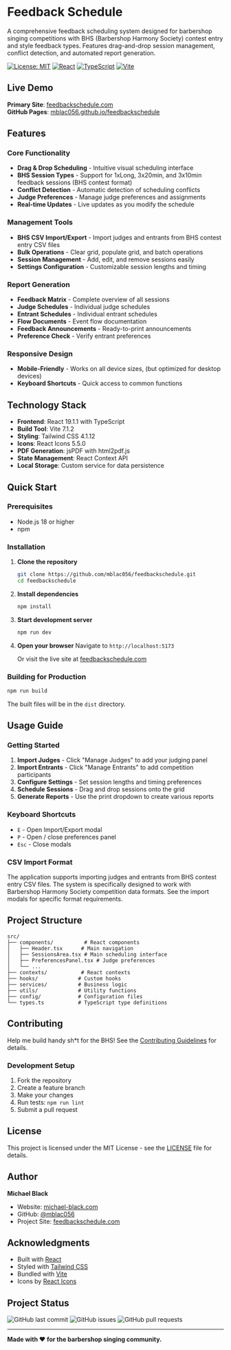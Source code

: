 # Feedback Schedule

A comprehensive feedback scheduling system designed for barbershop singing competitions with BHS (Barbershop Harmony Society) contest entry and style feedback types. Features drag-and-drop session management, conflict detection, and automated report generation.

[![License: MIT](https://img.shields.io/badge/License-MIT-yellow.svg)](https://opensource.org/licenses/MIT)
[![React](https://img.shields.io/badge/React-19.1.1-blue.svg)](https://reactjs.org/)
[![TypeScript](https://img.shields.io/badge/TypeScript-5.8.3-blue.svg)](https://www.typescriptlang.org/)
[![Vite](https://img.shields.io/badge/Vite-7.1.2-646CFF.svg)](https://vitejs.dev/)

## Live Demo

**Primary Site**: [feedbackschedule.com](https://feedbackschedule.com)  
**GitHub Pages**: [mblac056.github.io/feedbackschedule](https://mblac056.github.io/feedbackschedule)

## Features

### Core Functionality
- **Drag & Drop Scheduling** - Intuitive visual scheduling interface
- **BHS Session Types** - Support for 1xLong, 3x20min, and 3x10min feedback sessions (BHS contest format)
- **Conflict Detection** - Automatic detection of scheduling conflicts
- **Judge Preferences** - Manage judge preferences and assignments
- **Real-time Updates** - Live updates as you modify the schedule

### Management Tools
- **BHS CSV Import/Export** - Import judges and entrants from BHS contest entry CSV files
- **Bulk Operations** - Clear grid, populate grid, and batch operations
- **Session Management** - Add, edit, and remove sessions easily
- **Settings Configuration** - Customizable session lengths and timing

### Report Generation
- **Feedback Matrix** - Complete overview of all sessions
- **Judge Schedules** - Individual judge schedules
- **Entrant Schedules** - Individual entrant schedules
- **Flow Documents** - Event flow documentation
- **Feedback Announcements** - Ready-to-print announcements
- **Preference Check** - Verify entrant preferences

### Responsive Design
- **Mobile-Friendly** - Works on all device sizes, (but optimized for desktop devices)
- **Keyboard Shortcuts** - Quick access to common functions

## Technology Stack

- **Frontend**: React 19.1.1 with TypeScript
- **Build Tool**: Vite 7.1.2
- **Styling**: Tailwind CSS 4.1.12
- **Icons**: React Icons 5.5.0
- **PDF Generation**: jsPDF with html2pdf.js
- **State Management**: React Context API
- **Local Storage**: Custom service for data persistence

## Quick Start

### Prerequisites
- Node.js 18 or higher
- npm

### Installation

1. **Clone the repository**
   ```bash
   git clone https://github.com/mblac056/feedbackschedule.git
   cd feedbackschedule
   ```

2. **Install dependencies**
   ```bash
   npm install
   ```

3. **Start development server**
   ```bash
   npm run dev
   ```

4. **Open your browser**
   Navigate to `http://localhost:5173`

   Or visit the live site at [feedbackschedule.com](https://feedbackschedule.com)

### Building for Production

```bash
npm run build
```

The built files will be in the `dist` directory.

## Usage Guide

### Getting Started

1. **Import Judges** - Click "Manage Judges" to add your judging panel
2. **Import Entrants** - Click "Manage Entrants" to add competition participants
3. **Configure Settings** - Set session lengths and timing preferences
4. **Schedule Sessions** - Drag and drop sessions onto the grid
5. **Generate Reports** - Use the print dropdown to create various reports

### Keyboard Shortcuts

- `E` - Open Import/Export modal
- `P` - Open / close preferences panel
- `Esc` - Close modals

### CSV Import Format

The application supports importing judges and entrants from BHS contest entry CSV files. The system is specifically designed to work with Barbershop Harmony Society competition data formats. See the import modals for specific format requirements.

## Project Structure

```
src/
├── components/          # React components
│   ├── Header.tsx      # Main navigation
│   ├── SessionsArea.tsx # Main scheduling interface
│   ├── PreferencesPanel.tsx # Judge preferences
│   └── ...
├── contexts/           # React contexts
├── hooks/             # Custom hooks
├── services/          # Business logic
├── utils/             # Utility functions
├── config/            # Configuration files
└── types.ts           # TypeScript type definitions
```

## Contributing

Help me build handy sh*t for the BHS! See the [Contributing Guidelines](CONTRIBUTING.md) for details.

### Development Setup

1. Fork the repository
2. Create a feature branch
3. Make your changes
4. Run tests: `npm run lint`
5. Submit a pull request

## License

This project is licensed under the MIT License - see the [LICENSE](LICENSE) file for details.

## Author

**Michael Black**
- Website: [michael-black.com](https://michael-black.com)
- GitHub: [@mblac056](https://github.com/mblac056)
- Project Site: [feedbackschedule.com](https://feedbackschedule.com)

## Acknowledgments

- Built with [React](https://reactjs.org/)
- Styled with [Tailwind CSS](https://tailwindcss.com/)
- Bundled with [Vite](https://vitejs.dev/)
- Icons by [React Icons](https://react-icons.github.io/react-icons/)

## Project Status

![GitHub last commit](https://img.shields.io/github/last-commit/mblac056/feedbackschedule)
![GitHub issues](https://img.shields.io/github/issues/mblac056/feedbackschedule)
![GitHub pull requests](https://img.shields.io/github/issues-pr/mblac056/feedbackschedule)

---

**Made with ❤️ for the barbershop singing community.**